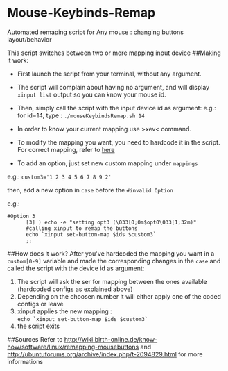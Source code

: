 # Mouse-Keybinds-Remap
Automated remaping script for Any mouse : changing buttons layout/behavior


This script switches between two or more mapping input device
##Making it work:
  - First launch the script from your terminal, without any argument.
  - The script will complain about having no argument, and will display ```xinput list``` output so you can know your mouse id.
  - Then, simply call the script with the input device id as argument:
     e.g.: for id=14, type : ```./mouseKeybindsRemap.sh 14```
  
  - In order to know your current mapping use >xev< command.
  - To modify the mapping you want, you need to hardcode it in the script. For correct mapping, refer to [here](http://wiki.mbirth.de/know-how/software/linux/remapping-mouse-buttons.html)
  - To add an option, just set new custom mapping under ```mappings```
  
  e.g.: 
  ```custom3='1 2 3 4 5 6 7 8 9 2'```
  
  then, add a new option in ```case``` before the ```#invalid Option```
  
  e.g.:
  ```
  #Option 3
    	[3] ) echo -e "setting opt3 (\033[0;0m$opt0\033[1;32m)"
    	#calling xinput to remap the buttons
    	echo `xinput set-button-map $ids $custom3`
    	;;
  ```


##How does it work?
After you've hardcoded the mapping you want in a ```custom[0-9]``` variable and made the corresponding changes in the ```case``` and called the script with the device id as argument:

1. The script will ask the ser for mapping between the ones available (hardcoded configs as explained above) 
2. Depending on the choosen number it will either apply one of the coded configs or leave 
3. xinput applies the new mapping :  
  ```echo `xinput set-button-map $ids $custom3` ```  
4. the script exits

##Sources
Refer to http://wiki.birth-online.de/know-how/software/linux/remapping-mousebuttons and http://ubuntuforums.org/archive/index.php/t-2094829.html for more informations
